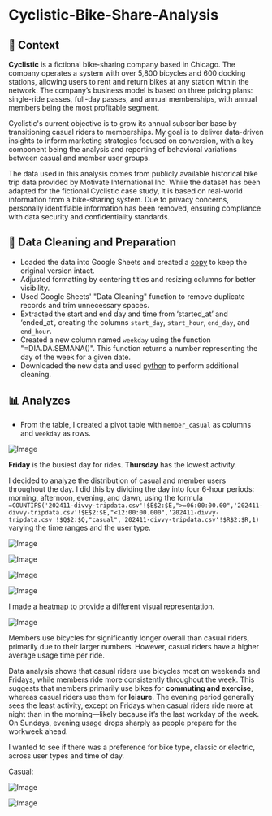 # Cyclistic-Bike-Share-Analysis

## 📌 Context

**Cyclistic** is a fictional bike-sharing company based in Chicago. The company operates a system with over 5,800 bicycles and 600 docking stations, allowing users to rent and return bikes at any station within the network. The company’s business model is based on three pricing plans: single-ride passes, full-day passes, and annual memberships, with annual members being the most profitable segment.

Cyclistic's current objective is to grow its annual subscriber base by transitioning casual riders to memberships. My goal is to deliver data-driven insights to inform marketing strategies focused on conversion, with a key component being the analysis and reporting of behavioral variations between casual and member user groups.

The data used in this analysis comes from publicly available historical bike trip data provided by Motivate International Inc. While the dataset has been adapted for the fictional Cyclistic case study, it is based on real-world information from a bike-sharing system. Due to privacy concerns, personally identifiable information has been removed, ensuring compliance with data security and confidentiality standards.

## 🧹 Data Cleaning and Preparation

- Loaded the data into Google Sheets and created a [copy](bike%20data.csv) to keep the original version intact.
- Adjusted formatting by centering titles and resizing columns for better visibility.
- Used Google Sheets' "Data Cleaning" function to remove duplicate records and trim unnecessary spaces.
- Extracted the start and end day and time from ‘started_at’ and ‘ended_at’, creating the columns `start_day`, `start_hour`, `end_day`, and `end_hour`.
- Created a new column named `weekday` using the function "=DIA.DA.SEMANA()". This function returns a number representing the day of the week for a given date.
- Downloaded the new data and used [python](data_cleaning.ipynb) to perform additional cleaning.

## 📊 Analyzes


- From the table, I created a pivot table with `member_casual` as columns and `weekday` as rows.


![Image](https://github.com/user-attachments/assets/2367be7e-316d-40eb-a630-004c4c91c1bf)


**Friday** is the busiest day for rides.
**Thursday** has the lowest activity.

I decided to analyze the distribution of casual and member users throughout the day. I did this by dividing the day into four 6-hour periods: morning, afternoon, evening, and dawn, using the formula `=COUNTIFS('202411-divvy-tripdata.csv'!$E$2:$E,">=06:00:00.00",'202411-divvy-tripdata.csv'!$E$2:$E,"<12:00:00.000",'202411-divvy-tripdata.csv'!$Q$2:$Q,"casual",'202411-divvy-tripdata.csv'!$R$2:$R,1)` varying the time ranges and the user type.


![Image](https://github.com/user-attachments/assets/212eece8-c53a-45ef-b9e7-5ed6b57e92e2)


![Image](https://github.com/user-attachments/assets/6838ce32-5448-4593-bc9b-5fa652f2e198)


![Image](https://github.com/user-attachments/assets/bb259383-30f6-4faf-be94-c649f5ef5ca9)


![Image](https://github.com/user-attachments/assets/f3e1992e-9ae7-41a2-9fdb-2fea4b1bcbea)


I made a [heatmap](https://github.com/enzocolamego/Cyclistic-Bike-Share-Analysis/blob/main/analysis/heatmap.R) to provide a different visual representation.


![Image](https://github.com/user-attachments/assets/ac7397fa-cc0e-4a7a-b6ff-fad69cfce6a4)


Members use bicycles for significantly longer overall than casual riders, primarily due to their larger numbers. However, casual riders have a higher average usage time per ride.

Data analysis shows that casual riders use bicycles most on weekends and Fridays, while members ride more consistently throughout the week. This suggests that members primarily use bikes for **commuting and exercise**, whereas casual riders use them for **leisure**. The evening period generally sees the least activity, except on Fridays when casual riders ride more at night than in the morning—likely because it’s the last workday of the week. On Sundays, evening usage drops sharply as people prepare for the workweek ahead.

I wanted to see if there was a preference for bike type, classic or electric, across user types and time of day.


Casual:

![Image](https://github.com/user-attachments/assets/91b2f3fd-e87e-45fd-b56f-d9eb8bd82031)

![Image](https://github.com/user-attachments/assets/8b825857-9414-43d7-8fbe-9fb9f1673ad0)
